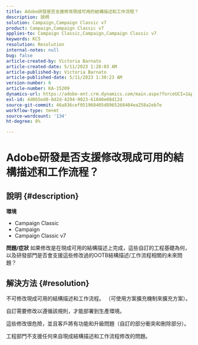 ```yaml
---
title: Adobe研發是否支援修改現成可用的結構描述和工作流程？
description: 說明
solution: Campaign,Campaign Classic v7
product: Campaign,Campaign Classic v7
applies-to: Campaign Classic,Campaign,Campaign Classic v7
keywords: KCS
resolution: Resolution
internal-notes: null
bug: false
article-created-by: Victoria Barnato
article-created-date: 5/11/2023 1:28:03 AM
article-published-by: Victoria Barnato
article-published-date: 5/11/2023 1:30:23 AM
version-number: 6
article-number: KA-15209
dynamics-url: https://adobe-ent.crm.dynamics.com/main.aspx?forceUCI=1&pagetype=entityrecord&etn=knowledgearticle&id=c32f470c-9bef-ed11-8849-6045bd006268
exl-id: 4d065ed0-8d2d-4294-9023-61840e08d12d
source-git-commit: 46a836cef051968405d8965268404ea258a2eb7e
workflow-type: tm+mt
source-wordcount: '134'
ht-degree: 8%

---
```


# Adobe研發是否支援修改現成可用的結構描述和工作流程？

## 說明 {#description}

<b>環境</b>
- Campaign Classic
- Campaign
- Campaign Classic v7

<b>問題/症狀</b>
如果修改是在現成可用的結構描述上完成，這些自訂的工程基礎為何，以及研發部門是否會支援這些修改過的OOTB結構描述/工作流程相關的未來問題？


## 解決方法 {#resolution}


不可修改現成可用的結構描述和工作流程。 （可使用方案擴充機制來擴充方案）。

自訂需要修改以遵循該規則，才能部署到生產環境。

這些修改很危險，並且客戶將有功能和升級問題（自訂的部分衝突和刪除部分）。

工程部門不支援任何來自現成結構描述和工作流程修改的問題。
